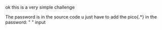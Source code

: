 ok this is a very simple challenge 


The password is in the source code u just have to add the pico{.*} in the password: " " input 